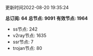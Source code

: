 更新时间2022-08-20 19:35:24

**总订阅: 64**
**总节点: 9091**
**有效节点: 1964**
- ss节点: 242
- v2ray节点: 1635
- ssr节点: 7
- trojan节点: 80
